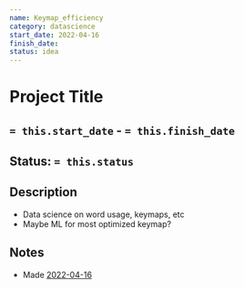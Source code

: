 ```yaml
---
name: Keymap_efficiency
category: datascience
start_date: 2022-04-16
finish_date:
status: idea
---
```

# Project Title
## `= this.start_date` - `= this.finish_date`
## Status: `= this.status`
## Description
- Data science on word usage, keymaps, etc
- Maybe ML for most optimized keymap?

## Notes
- Made [2022-04-16](../Daily_Notes/2022-04-16.md)
